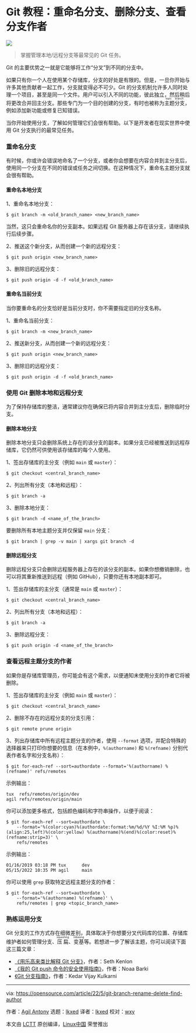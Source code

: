 [#]: subject: "How to rename a branch, delete a branch, and find the author of a branch in Git"
[#]: via: "https://opensource.com/article/22/5/git-branch-rename-delete-find-author"
[#]: author: "Agil Antony https://opensource.com/users/agantony"
[#]: collector: "lkxed"
[#]: translator: "lkxed"
[#]: reviewer: "wxy"
[#]: publisher: "wxy"
[#]: url: "https://linux.cn/article-14635-1.html"

Git 教程：重命名分支、删除分支、查看分支作者
======

![](https://img.linux.net.cn/data/attachment/album/202205/25/161618nt30jqe10nqtlzlj.jpg)

> 掌握管理本地/远程分支等最常见的 Git 任务。

Git 的主要优势之一就是它能够将工作“分叉”到不同的分支中。

如果只有你一个人在使用某个存储库，分支的好处是有限的。但是，一旦你开始与许多其他贡献者一起工作，分支就变得必不可少。Git 的分支机制允许多人同时处理一个项目，甚至是同一个文件。用户可以引入不同的功能，彼此独立，然后稍后将更改合并回主分支。那些专门为一个目的创建的分支，有时也被称为<ruby>主题分支<rt>topic branch</rt></ruby>，例如添加新功能或修复已知错误。

当你开始使用分支，了解如何管理它们会很有帮助。以下是开发者在现实世界中使用 Git 分支执行的最常见任务。

### 重命名分支

有时候，你或许会错误地命名了一个分支，或者你会想要在内容合并到主分支后，使用同一个分支在不同的错误或任务之间切换。在这种情况下，重命名主题分支就会很有帮助。

#### 重命名本地分支

1、重命名本地分支：

```
$ git branch -m <old_branch_name> <new_branch_name>
```

当然，这只会重命名你的分支副本。如果远程 Git 服务器上存在该分支，请继续执行后续步骤。

2、推送这个新分支，从而创建一个新的远程分支：

```
$ git push origin <new_branch_name>
```

3、删除旧的远程分支：

```
$ git push origin -d -f <old_branch_name>
```

#### 重命名当前分支

当你要重命名的分支恰好是当前分支时，你不需要指定旧的分支名称。

1、重命名当前分支：

```
$ git branch -m <new_branch_name>
```

2、推送新分支，从而创建一个新的远程分支：

```
$ git push origin <new_branch_name>
```

3、删除旧的远程分支：

```
$ git push origin -d -f <old_branch_name>
```

### 使用 Git 删除本地和远程分支

为了保持存储库的整洁，通常建议你在确保已将内容合并到主分支后，删除临时分支。

#### 删除本地分支

删除本地分支只会删除系统上存在的该分支的副本。如果分支已经被推送到远程存储库，它仍然可供使用该存储库的每个人使用。

1、签出存储库的主分支（例如 `main` 或 `master`）：

```
$ git checkout <central_branch_name>
```

2、列出所有分支（本地和远程）：

```
$ git branch -a
```

3、删除本地分支：

```
$ git branch -d <name_of_the_branch>
```

要删除所有本地主题分支并仅保留 `main` 分支：

```
$ git branch | grep -v main | xargs git branch -d
```

#### 删除远程分支

删除远程分支只会删除远程服务器上存在的该分支的副本。如果你想撤销删除，也可以将其重新推送到远程（例如 GitHub），只要你还有本地副本即可。

1、签出存储库的主分支（通常是 `main` 或 `master`）：

```
$ git checkout <central_branch_name>
```

2、列出所有分支（本地和远程）：

```
$ git branch -a
```

3、删除远程分支：

```
$ git push origin -d <name_of_the_branch>
```

### 查看远程主题分支的作者

如果你是存储库管理员，你可能会有这个需求，以便通知未使用分支的作者它将被删除。

1、签出存储库的主分支（例如 `main` 或 `master`）：

```
$ git checkout <central_branch_name>
```

2、删除不存在的远程分支的分支引用：

```
$ git remote prune origin
```

3、列出存储库中所有远程主题分支的作者，使用 `--format` 选项，并配合特殊的选择器来只打印你想要的信息（在本例中，`%(authorname)` 和 `%(refname)` 分别代表作者名字和分支名称）：

```
$ git for-each-ref --sort=authordate --format='%(authorname) %(refname)' refs/remotes
```

示例输出：

```
tux  refs/remotes/origin/dev
agil refs/remotes/origin/main
```

你可以添加更多格式，包括颜色编码和字符串操作，以便于阅读：

```
$ git for-each-ref --sort=authordate \
    --format='%(color:cyan)%(authordate:format:%m/%d/%Y %I:%M %p)%(align:25,left)%(color:yellow) %(authorname)%(end)%(color:reset)%(refname:strip=3)' \
    refs/remotes
```

示例输出：

```
01/16/2019 03:18 PM tux      dev
05/15/2022 10:35 PM agil     main
```

你可以使用 `grep` 获取特定远程主题分支的作者：

```
$ git for-each-ref --sort=authordate \
    --format='%(authorname) %(refname)' \
    refs/remotes | grep <topic_branch_name>
```

### 熟练运用分支

Git 分支的工作方式存在细微差别，具体取决于你想要分叉代码库的位置、存储库维护者如何管理分支、<ruby>压扁<rt>squashing</rt></ruby>、<ruby>变基<rt>rebasing</rt></ruby>等。若想进一步了解该主题，你可以阅读下面这三篇文章：

* [《用乐高来类比解释 Git 分支》][4]，作者：Seth Kenlon
* [《我的 Git push 命令的安全使用指南》][5]，作者：Noaa Barki
* [《Git 分支指南》][6]，作者：Kedar Vijay Kulkarni

--------------------------------------------------------------------------------

via: https://opensource.com/article/22/5/git-branch-rename-delete-find-author

作者：[Agil Antony][a]
选题：[lkxed][b]
译者：[lkxed](https://github.com/lkxed)
校对：[wxy](https://github.com/wxy)

本文由 [LCTT](https://github.com/LCTT/TranslateProject) 原创编译，[Linux中国](https://linux.cn/) 荣誉推出

[a]: https://opensource.com/users/agantony
[b]: https://github.com/lkxed
[1]: https://opensource.com/sites/default/files/tree-branches.jpg
[2]: https://www.flickr.com/photos/22244945@N00/3353319002
[3]: https://creativecommons.org/licenses/by-sa/4.0/
[4]: https://opensource.com/article/22/4/git-branches
[5]: https://opensource.com/article/22/4/git-push
[6]: https://opensource.com/article/18/5/git-branching
